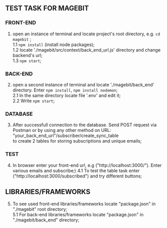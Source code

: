## TEST TASK FOR MAGEBIT

### FRONT-END
1) open an instance of terminal and locate project's root directory, e.g. `cd magebit` ;\
1.1 `npm install` (install node packages);\
1.2 locate './magebit/src/context/back_end_url.js' directory and change backend's url;\
1.3 `npm start`;

### BACK-END
2) open a second instance of terminal and locate './magebit/back_end' directory. Enter `npm install`, `npm install nodemon`;\
2.1 In the same directory locate file '.env' and edit it;\
2.2 Write `npm start`;

### DATABASE
3) After successfull connection to the database. Send POST request via Postman or by using any other method on URL: "your_back_end_url"/subscriber/create_sync_table\
to create 2 tables for storing subscriptions and unique emails;

### TEST
4) In browser enter your front-end url, e.g ("http://localhost:3000/"). Enter various emails and subscribe;\ 
4.1 To test the table task enter ("http://localhost:3000/subscribed") and try different buttons;

## LIBRARIES/FRAMEWORKS
5) To see used front-end libraries/frameworks locate "package.json" in "./magebit" root directory;\
5.1 For back-end libraries/frameworks locate "package.json" in "./magebit/back_end" directory;
